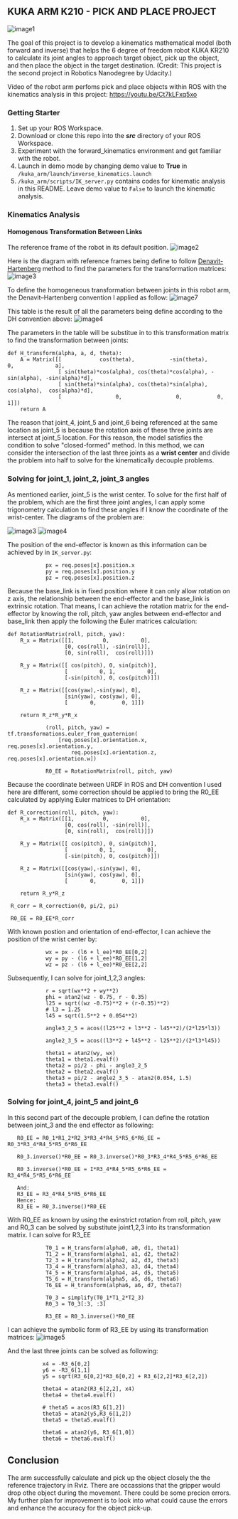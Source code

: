 ## KUKA ARM K210 - PICK AND PLACE PROJECT
![image1](https://s-media-cache-ak0.pinimg.com/236x/62/44/2d/62442d955224718da89238b244578f43--industrial-robots-the-machine.jpg)

The goal of this project is to develop a kinematics mathematical model (both forward and inverse) that helps the 6 degree of 
freedom robot KUKA KR210 to calculate its joint angles to approach target object, pick up the object, and then place the
object in the target destination.
(Credit: This project is the second project in Robotics Nanodegree by Udacity.)

Video of the robot arm perfoms pick and place objects within ROS with the kinematics analysis in this project:
https://youtu.be/Ct7kLFxq5xo

### Getting Starter
1. Set up your ROS Workspace.
2. Download or clone this repo into the ***src*** directory of your ROS Workspace.  
3. Experiment with the forward_kinematics environment and get familiar with the robot.
4. Launch in demo mode by changing demo value to __True__ in `/kuka_arm/launch/inverse_kinematics.launch`
5. `/kuka_arm/scripts/IK_server.py` contains codes for kinematic analysis in this README.
Leave demo value to `False` to launch the kinematic analysis.

### Kinematics Analysis
#### Homogenous Transformation Between Links

The reference frame of the robot in its default position.
![image2](https://github.com/ancabilloni/Robot-Arm-Kinematics/blob/master/misc_images/original_pos.png)

Here is the diagram with reference frames being define to follow [Denavit-Hartenberg](https://en.wikipedia.org/wiki/Denavit%E2%80%93Hartenberg_parameters) method to find the parameters for the 
transformation matrices:
![image3](https://github.com/ancabilloni/Robot-Arm-Kinematics/blob/master/misc_images/Reference_frame.png)

To define the homogeneous transformation between joints in this robot arm, the Denavit–Hartenberg convention I applied as follow:
![image7](https://github.com/ancabilloni/Robot-Arm-Kinematics/blob/master/misc_images/Selection_066.png)

This table is the result of all the parameters being define according to the DH convention above:
![image4](https://github.com/ancabilloni/Robot-Arm-Kinematics/blob/master/misc_images/DH_table.png)

The parameters in the table will be substitue in to this transformation matrix to find the transformation between joints:
```
def H_transform(alpha, a, d, theta):
    A = Matrix([[            cos(theta),           -sin(theta),           0,             a],
                [ sin(theta)*cos(alpha), cos(theta)*cos(alpha), -sin(alpha), -sin(alpha)*d],
                [ sin(theta)*sin(alpha), cos(theta)*sin(alpha),  cos(alpha),  cos(alpha)*d],
                [                 0,                 0,           0,             1]])
    return A
```

The reason that joint_4, joint_5 and joint_6 being referenced at the same location as joint_5 is because the rotation axis
of these three joints are intersect at joint_5 location. For this reason, the model satisfies the condition to solve "closed-formed" method. In this method, we can consider the intersection of the last three joints as a __wrist center__ and divide the problem
into half to solve for the kinematically decouple problems.

### Solving for joint_1, joint_2, joint_3 angles
As mentioned earlier, joint_5 is the wrist center. To solve for the first half of the problem, which are the first three joint angles,
I can apply some trigonometry calculation to find these angles if I know the coordinate of the wrist-center. The diagrams of the problem are:

![image3](https://github.com/ancabilloni/Robot-Arm-Kinematics/blob/master/misc_images/3D.png)
![image4](https://github.com/ancabilloni/Robot-Arm-Kinematics/blob/master/misc_images/diagram_23.png)

The position of the end-effector is known as this information can be achieved by in `IK_server.py`:
```
            px = req.poses[x].position.x
            py = req.poses[x].position.y
            pz = req.poses[x].position.z
```
Because the base_link is in fixed position where it can only allow rotation on z axis, the relationship between the end-effector and the base_link is extrinsic rotation. That means, I can achieve the rotation matrix for the end-effector by knowing the roll, pitch, yaw angles between end-effector and base_link then apply the following the Euler matrices calculation:
```
def RotationMatrix(roll, pitch, yaw):
    R_x = Matrix([[1,         0,          0],
                  [0, cos(roll), -sin(roll)],
                  [0, sin(roll),  cos(roll)]])

    R_y = Matrix([[ cos(pitch), 0, sin(pitch)],
                  [          0, 1,          0],
                  [-sin(pitch), 0, cos(pitch)]])

    R_z = Matrix([[cos(yaw),-sin(yaw), 0],
                  [sin(yaw), cos(yaw), 0],
                  [       0,        0, 1]])

    return R_z*R_y*R_x
```
```
            (roll, pitch, yaw) = tf.transformations.euler_from_quaternion(
                [req.poses[x].orientation.x, req.poses[x].orientation.y,
                    req.poses[x].orientation.z, req.poses[x].orientation.w])

            R0_EE = RotationMatrix(roll, pitch, yaw)
```
Because the coordinate between URDF in ROS and DH convention I used here are different, some correction should be applied to bring the R0_EE calculated by applying Euler matrices to DH orientation:

```
def R_correction(roll, pitch, yaw):
    R_x = Matrix([[1,         0,          0],
                  [0, cos(roll), -sin(roll)],
                  [0, sin(roll),  cos(roll)]])

    R_y = Matrix([[ cos(pitch), 0, sin(pitch)],
                  [          0, 1,          0],
                  [-sin(pitch), 0, cos(pitch)]])

    R_z = Matrix([[cos(yaw),-sin(yaw), 0],
                  [sin(yaw), cos(yaw), 0],
                  [       0,        0, 1]])

    return R_y*R_z
    
 R_corr = R_correction(0, pi/2, pi)

 R0_EE = R0_EE*R_corr
```
With known postion and orientation of end-effector, I can achieve the position of the wrist center by:
```
            wx = px - (l6 + l_ee)*R0_EE[0,2]
            wy = py - (l6 + l_ee)*R0_EE[1,2]
            wz = pz - (l6 + l_ee)*R0_EE[2,2]
```
Subsequently, I can solve for joint_1,2,3 angles:
```
            r = sqrt(wx**2 + wy**2)
            phi = atan2(wz - 0.75, r - 0.35)
            l25 = sqrt((wz -0.75)**2 + (r-0.35)**2)
            # l3 = 1.25
            l45 = sqrt(1.5**2 + 0.054**2)

            angle3_2_5 = acos((l25**2 + l3**2 - l45**2)/(2*l25*l3))
            
            angle2_3_5 = acos((l3**2 + l45**2 - l25**2)/(2*l3*l45))

            theta1 = atan2(wy, wx)
            theta1 = theta1.evalf()
            theta2 = pi/2 - phi - angle3_2_5
            theta2 = theta2.evalf()
            theta3 = pi/2 - angle2_3_5 - atan2(0.054, 1.5)
            theta3 = theta3.evalf()
```
### Solving for joint_4, joint_5 and joint_6
In this second part of the decouple problem, I can define the rotation between joint_3 and the end effector as following:
```
   R0_EE = R0_1*R1_2*R2_3*R3_4*R4_5*R5_6*R6_EE = R0_3*R3_4*R4_5*R5_6*R6_EE
   
   R0_3.inverse()*R0_EE = R0_3.inverse()*R0_3*R3_4*R4_5*R5_6*R6_EE
   
   R0_3.inverse()*R0_EE = I*R3_4*R4_5*R5_6*R6_EE = R3_4*R4_5*R5_6*R6_EE
   
   And:
   R3_EE = R3_4*R4_5*R5_6*R6_EE
   Hence:
   R3_EE = R0_3.inverse()*R0_EE
```
With R0_EE as known by using the exinstrict rotation from roll, pitch, yaw and R0_3 can be solved by substitute joint1,2,3
into its transformation matrix. I can solve for R3_EE
```
            T0_1 = H_transform(alpha0, a0, d1, theta1)
            T1_2 = H_transform(alpha1, a1, d2, theta2)
            T2_3 = H_transform(alpha2, a2, d3, theta3)
            T3_4 = H_transform(alpha3, a3, d4, theta4)
            T4_5 = H_transform(alpha4, a4, d5, theta5)
            T5_6 = H_transform(alpha5, a5, d6, theta6)
            T6_EE = H_transform(alpha6, a6, d7, theta7)
            
            T0_3 = simplify(T0_1*T1_2*T2_3)
            R0_3 = T0_3[:3, :3]
            
            R3_EE = R0_3.inverse()*R0_EE
 ```
 I can achieve the symbolic form of R3_EE by using its transformation matrices:
 ![image5](https://github.com/ancabilloni/Robot-Arm-Kinematics/blob/master/symbolic.png)
 
 And the last three joints can be solved as following:
 
 ```
            x4 = -R3_6[0,2]
            y6 = -R3_6[1,1]
            y5 = sqrt(R3_6[0,2]*R3_6[0,2] + R3_6[2,2]*R3_6[2,2])

            theta4 = atan2(R3_6[2,2], x4)
            theta4 = theta4.evalf()

            # theta5 = acos(R3_6[1,2])
            theta5 = atan2(y5,R3_6[1,2])
            theta5 = theta5.evalf()

            theta6 = atan2(y6, R3_6[1,0])
            theta6 = theta6.evalf()
```
## Conclusion
The arm successfully calculate and pick up the object closely the the reference trajectory in Rviz. There are occassions
that the gripper would drop othe object during the movement. There could be some precion errors. My further plan for improvement
is to look into what could cause the errors and enhance the accuracy for the object pick-up.
